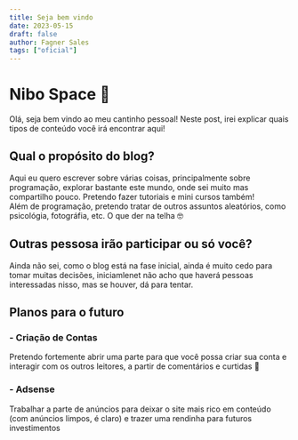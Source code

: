 ```yaml
---
title: Seja bem vindo
date: 2023-05-15
draft: false
author: Fagner Sales
tags: ["oficial"]
---
```


# Nibo Space 🚀

Olá, seja bem vindo ao meu cantinho pessoal! Neste post, irei explicar quais tipos de conteúdo você irá encontrar aqui!

## Qual o propósito do blog?

Aqui eu quero escrever sobre várias coisas, principalmente sobre programação, explorar bastante este mundo, onde sei muito mas compartilho pouco. Pretendo fazer tutoriais e mini cursos também!
<Br />
Além de programação, pretendo tratar de outros assuntos aleatórios, como psicológia, fotográfia, etc. O que der na telha 🤓

## Outras pessosa irão participar ou só você?

Ainda não sei, como o blog está na fase inicial, ainda é muito cedo para tomar muitas decisões, iniciamlenet não acho que haverá pessoas interessadas nisso, mas se houver, dá para tentar.

## Planos para o futuro

### - Criação de Contas

Pretendo fortemente abrir uma parte para que você possa criar sua conta e interagir com os outros leitores, a partir de comentários e curtidas 🤲

### - Adsense

Trabalhar a parte de anúncios para deixar o site mais rico em conteúdo (com anúncios limpos, é claro) e trazer uma rendinha para futuros investimentos
